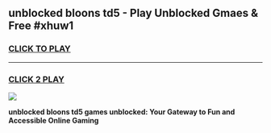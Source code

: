 
## unblocked bloons td5 - Play Unblocked Gmaes & Free #xhuw1
<h3>
<a href="https://news.freeplayer.one?title=unblocked_bloons_td5&ref=24F">CLICK TO PLAY</a></h3>
<hr>

<h3>
<a href="https://news.freeplayer.one?title=unblocked_bloons_td5&ref=24F">CLICK 2 PLAY</a>
  
</h3>

<a href="https://news.freeplayer.one?title=unblocked_bloons_td5&ref=24F/"><img src="https://clearcache.store/games.png"></a>


**unblocked bloons td5 games unblocked: Your Gateway to Fun and Accessible Online Gaming**
